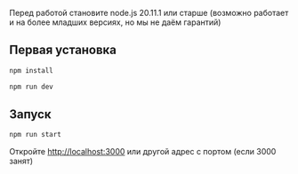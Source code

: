 Перед работой становите node.js 20.11.1 или старше (возможно работает и на более младших версиях, но мы не даём гарантий)

## Первая установка

```bash
npm install

npm run dev
```

## Запуск

```bash
npm run start
```

Откройте [http://localhost:3000](http://localhost:3000) или другой адрес с портом (если 3000 занят)
